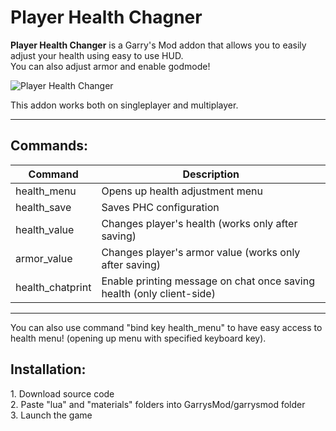 # Player Health Chagner
<b>Player Health Changer</b> is a Garry's Mod addon that allows you to easily adjust your health using easy to use HUD.<br>
You can also adjust armor and enable godmode!

![Player Health Changer](https://steamuserimages-a.akamaihd.net/ugc/1820012656297131491/7C5329DF0804105B46F3DFB02C2DF8DE183478F0/?imw=637&imh=358&ima=fit&impolicy=Letterbox&imcolor=%23000000&letterbox=true "Player Health Changer")

This addon works both on singleplayer and multiplayer.

<hr>

<h2>Commands:</h2>

| Command          | Description                                                           |
|------------------|-----------------------------------------------------------------------|
| health_menu      | Opens up health adjustment menu                                       |
| health_save      | Saves PHC configuration                                               |
| health_value     | Changes player's health (works only after saving)                     |
| armor_value      | Changes player's armor value (works only after saving)                |
| health_chatprint | Enable printing message on chat once saving health (only client-side) |

<hr>

You can also use command "bind key health_menu" to have easy access to health menu! (opening up menu with specified keyboard key).

<h2>Installation:</h2>
1. Download source code<br>
2. Paste "lua" and "materials" folders into GarrysMod/garrysmod folder<br>
3. Launch the game